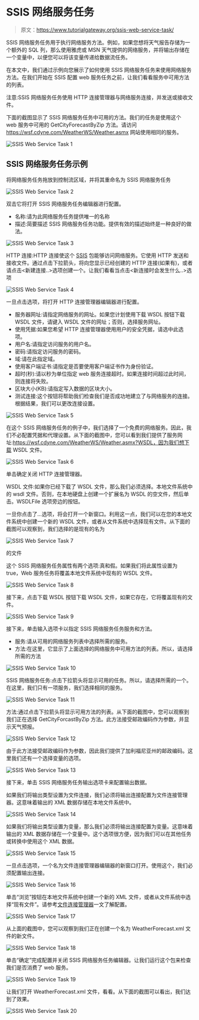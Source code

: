 # SSIS 网络服务任务

> 原文：<https://www.tutorialgateway.org/ssis-web-service-task/>

SSIS 网络服务任务用于执行网络服务方法。例如，如果您想将天气报告存储为一个额外的 SQL 列，那么使用雅虎或 MSN 天气提供的网络服务，并将输出存储在一个变量中，以便您可以将该变量传递给数据流任务。

在本文中，我们通过示例向您展示了如何使用 SSIS 网络服务任务来使用网络服务方法。在我们开始在 SSIS 配置 web 服务任务之前，让我们看看服务中可用方法的列表。

注意:SSIS 网络服务任务使用 HTTP 连接管理器与网络服务连接，并发送或接收文件。

下面的截图显示了 SSIS 网络服务任务中可用的方法。我们的任务是使用这个 web 服务中可用的 GetCityForecastByZip 方法。请访问 https://wsf.cdyne.com/WeatherWS/Weather.asmx 网站使用相同的服务。

![SSIS Web Service Task 1](img/b7e6cf5d9a583068a6c65732fb46bf6b.png)

## SSIS 网络服务任务示例

将网络服务任务拖放到控制流区域，并将其重命名为 SSIS 网络服务任务

![SSIS Web Service Task 2](img/ebb198bd1f19fff5ecc14e7309f355f9.png)

双击它将打开 SSIS 网络服务任务编辑器进行配置。

*   名称:请为此网络服务任务提供唯一的名称
*   描述:简要描述 SSIS 网络服务任务功能。提供有效的描述始终是一种良好的做法。

![SSIS Web Service Task 3](img/f146597baa84684e1ba26a6d1c064f33.png)

HTTP 连接:HTTP 连接使这个 [SSIS](https://www.tutorialgateway.org/ssis/) 包能够访问网络服务。它使用 HTTP 发送和接收文件。通过点击下拉箭头，将向您显示已经创建的 HTTP 连接(如果有)，或者请点击<新建连接..>选项创建一个。让我们看看当点击<新连接时会发生什么..>选项

![SSIS Web Service Task 4](img/aa5e8f5817c112140e67ab264a5f1fa1.png)

一旦点击<new connection..="">选项，将打开 HTTP 连接管理器编辑器进行配置。</new>

*   服务器网址:请指定网络服务的网址。如果您计划使用下载 WSDL 按钮下载 WSDL 文件，请键入 WSDL 文件的网址；否则，选择服务网址。
*   使用凭据:如果您希望 HTTP 连接管理器使用用户的安全凭据，请选中此选项。
*   用户名:请指定访问服务的用户名。
*   密码:请指定访问服务的密码。
*   域:请在此指定域。
*   使用客户端证书:请指定是否要使用客户端证书作为身份验证。
*   超时(秒):请以秒为单位指定 web 服务连接超时。如果连接时间超过此时间，则连接将失败。
*   区块大小(KB):请指定写入数据的区块大小。
*   测试连接:这个按钮将帮助我们检查我们是否成功地建立了与网络服务的连接。根据结果，我们可以更改连接设置。

![SSIS Web Service Task 5](img/e00e2731b7a601fc67d7aee90b1f2964.png)

在这个 SSIS 网络服务任务的例子中，我们选择了一个免费的网络服务。因此，我们不必配置凭据和代理设置。从下面的截图中，您可以看到我们提供了服务网址:https://wsf.cdyne.com/WeatherWS/Weather.asmx?WSDL，因为我们想下载 WSDL 文件。

![SSIS Web Service Task 6](img/bafeb8cfec623411ac4bead6edd7ed0d.png)

单击确定关闭 HTTP 连接管理器。

WSDL 文件:如果你已经下载了 WSDL 文件，那么我们必须选择。本地文件系统中的 wsdl 文件。否则，在本地硬盘上创建一个扩展名为 WSDL 的空文件，然后单击。WSDLFile 选项旁边的按钮。

一旦你点击了…选项，将会打开一个新窗口。利用这一点，我们可以在您的本地文件系统中创建一个新的 WSDL 文件，或者从文件系统中选择现有文件。从下面的截图可以观察到，我们选择的是现有的名为

![SSIS Web Service Task 7](img/6e2856cb0f3d6db9fd8f99205fc81556.png)

的文件

这个 SSIS 网络服务任务属性有两个选项:真和假。如果我们将此属性设置为 true，Web 服务任务将覆盖本地文件系统中现有的 WSDL 文件。

![SSIS Web Service Task 8](img/a4920a15f987740c593ef56c7ea008a7.png)

接下来，点击下载 WSDL 按钮下载 WSDL 文件，如果它存在，它将覆盖现有的文件。

![SSIS Web Service Task 9](img/1335adba9a9f8b996fe22e8bfb733d08.png)

接下来，单击输入选项卡以指定 SSIS 网络服务任务服务和方法。

*   服务:请从可用的网络服务列表中选择所需的服务。
*   方法:在这里，它显示了上面选择的网络服务中可用方法的列表。所以，请选择所需的方法

![SSIS Web Service Task 10](img/e242fabbecf459865da73a719a80ec6d.png)

SSIS 网络服务任务:点击下拉箭头将显示可用的任务。所以，请选择所需的一个。在这里，我们只有一项服务，我们选择相同的服务。

![SSIS Web Service Task 11](img/4bca42dad62aba6a8f0f6999114ab83d.png)

方法:通过点击下拉箭头将显示可用方法的列表。从下面的截图中，您可以观察到我们正在选择 GetCityForcastByZip 方法。此方法接受邮政编码作为参数，并显示天气预报。

![SSIS Web Service Task 12](img/fe6a8921392a79a61d0f31cbddfbc6e3.png)

由于此方法接受邮政编码作为参数，因此我们提供了加利福尼亚州的邮政编码。这里我们还有一个选择变量的选项。

![SSIS Web Service Task 13](img/9cd4627161ed8390a89fac3cf09958ee.png)

接下来，单击 SSIS 网络服务任务输出选项卡来配置输出数据。

如果我们将输出类型设置为文件连接，我们必须将输出连接配置为文件连接管理器。这意味着输出的 XML 数据存储在本地文件系统中。

![SSIS Web Service Task 14](img/59f942e02c448d9669047dfc98a6aaa0.png)

如果我们将输出类型设置为变量，那么我们必须将输出连接配置为变量。这意味着输出的 XML 数据存储在一个变量中。这个选项很方便，因为我们可以在其他任务或转换中使用这个 XML 数据。

![SSIS Web Service Task 15](img/1633ed101091df5f1041cb2d7a0eeff6.png)

一旦点击<new connection..="">选项，一个名为文件连接管理器编辑器的新窗口打开。使用这个，我们必须配置输出连接。</new>

![SSIS Web Service Task 16](img/2985a5186d93d62ed56c224dd51cffb5.png)

单击“浏览”按钮在本地文件系统中创建一个新的 XML 文件，或者从文件系统中选择“现有文件”。请参考[文件连接管理器](https://www.tutorialgateway.org/file-connection-manager-in-ssis/)一文了解配置。

![SSIS Web Service Task 17](img/f27ed3e68edd234ce0b0a18bfb97b3c9.png)

从上面的截图中，您可以观察到我们正在创建一个名为 WeatherForecast.xml 文件的新文件。

![SSIS Web Service Task 18](img/ace37311b3a58f26d9dc6b8aabea92ae.png)

单击“确定”完成配置并关闭 SSIS 网络服务任务编辑器。让我们运行这个包来检查我们是否消费了 web 服务。

![SSIS Web Service Task 19](img/92c9c48635e9a1e7503f856942b5a956.png)

让我们打开 WeatherForecast.xml 文件，看看。从下面的截图可以看出，我们达到了效果。

![SSIS Web Service Task 20](img/d23e92730e8e72533d55064c4d0d2beb.png)